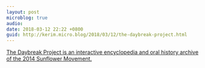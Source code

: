 ```yaml
---
layout: post
microblog: true
audio: 
date: 2018-03-12 22:22 +0800
guid: http://kerim.micro.blog/2018/03/12/the-daybreak-project.html
---
```

[The Daybreak Project is an interactive encyclopedia and oral history archive of the 2014 Sunflower Movement.](https://daybreak.newbloommag.net/)
